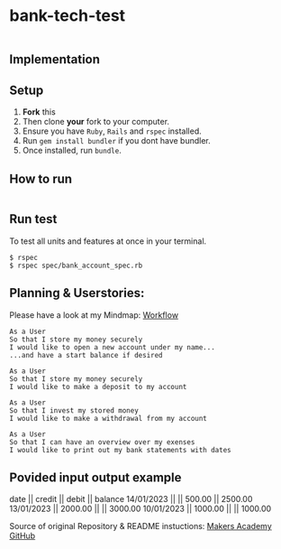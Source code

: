# bank-tech-test

```

```

## Implementation

## Setup

1. **Fork** this []()
2. Then clone **your** fork to your computer.
3. Ensure you have `Ruby`, `Rails` and `rspec` installed.
4. Run `gem install bundler` if you dont have bundler.
5. Once installed, run `bundle`.

## How to run

```

```

## Run test

To test all units and features at once in your terminal.

```
$ rspec
$ rspec spec/bank_account_spec.rb
```

## Planning & Userstories:

Please have a look at my Mindmap: [Workflow]()

```
As a User
So that I store my money securely
I would like to open a new account under my name...
...and have a start balance if desired

As a User
So that I store my money securely
I would like to make a deposit to my account

As a User
So that I invest my stored money
I would like to make a withdrawal from my account

As a User
So that I can have an overview over my exenses
I would like to print out my bank statements with dates
```

## Povided input output example

date || credit || debit || balance
14/01/2023 || || 500.00 || 2500.00
13/01/2023 || 2000.00 || || 3000.00
10/01/2023 || 1000.00 || || 1000.00

Source of original Repository & README instuctions: [Makers Academy GitHub](https://github.com/makersacademy/course/blob/main/individual_challenges/bank_tech_test.md)
